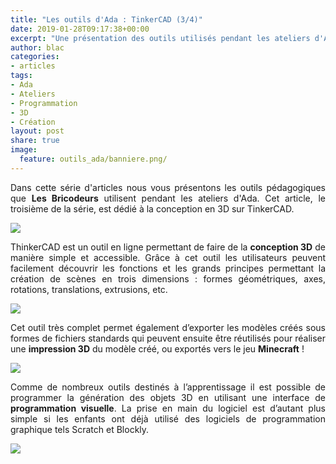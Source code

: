 ```yaml
---
title: "Les outils d'Ada : TinkerCAD (3/4)"
date: 2019-01-28T09:17:38+00:00
excerpt: "Une présentation des outils utilisés pendant les ateliers d'Ada !"
author: blac
categories: 
- articles
tags:
- Ada
- Ateliers
- Programmation
- 3D
- Création
layout: post
share: true
image:
  feature: outils_ada/banniere.png/
---
```


<style type="text/css">

p{
  text-align: justify;
}

.c_img{
  display: block;
  margin-left: auto;
  margin-right: auto;
}

.r_img{
  float: right;
  margin-left: 1em;
}

.clearfix::after{
  content: "";
  clear: both;
  display: table;

iframe{
  width: 100%;
}

}

</style>

Dans cette série d'articles nous vous présentons les outils pédagogiques que **Les Bricodeurs** utilisent pendant les ateliers d'Ada. Cet article, le troisième de la série, est dédié à la conception en 3D sur TinkerCAD.

<img class="c_img" src="{{ site.url }}/images/outils_ada/outils.png">

ThinkerCAD est un outil en ligne permettant de faire de la **conception 3D** de manière simple et accessible. Grâce à cet outil les utilisateurs peuvent facilement découvrir les fonctions et les grands principes permettant la création de scènes en trois dimensions : formes géométriques, axes, rotations, translations, extrusions, etc.

<img class="c_img" src="{{ site.url }}/images/outils_ada/tkr_editeur.png">

Cet outil très complet permet également d’exporter les modèles créés sous formes de fichiers standards qui peuvent ensuite être réutilisés pour réaliser une **impression 3D** du modèle créé, ou exportés vers le jeu **Minecraft** !

<img class="c_img" src="{{ site.url }}/images/outils_ada/tkr_minecraft.png">

Comme de nombreux outils destinés à l’apprentissage il est possible de programmer la génération des objets 3D en utilisant une interface de **programmation visuelle**. La prise en main du logiciel est d’autant plus simple si les enfants ont déjà utilisé des logiciels de programmation graphique tels Scratch et Blockly.

<img class="c_img" src="{{ site.url }}/images/outils_ada/tkr_blockly.png">
